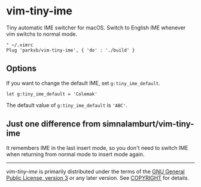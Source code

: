 vim-tiny-ime
========
Tiny automatic IME switcher for macOS. Switch to English IME whenever vim switchs
to normal mode.

```vim
" ~/.vimrc
Plug 'parksb/vim-tiny-ime', { 'do' : './build' }
```

## Options

If you want to change the default IME, set `g:tiny_ime_default`.

```vim
let g:tiny_ime_default = 'Colemak'
```

The default value of `g:tiny_ime_default` is `'ABC'`.

## Just one difference from simnalamburt/vim-tiny-ime

It remembers IME in the last insert mode, so you don't need to switch IME when returning from normal mode to insert mode again.
<br>

--------

*vim-tiny-ime* is primarily distributed under the terms of the [GNU General
Public License, version 3] or any later version. See [COPYRIGHT] for details.

[GNU General Public License, version 3]: LICENSE
[COPYRIGHT]: COPYRIGHT
